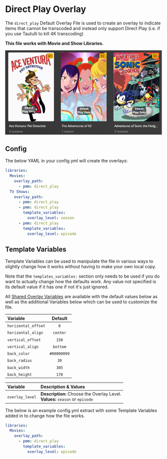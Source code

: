 # Direct Play Overlay

The `direct_play` Default Overlay File is used to create an overlay to indicate items that cannot be transcoded and instead only support Direct Play (i.e. if you use Tautulli to kill 4K transcoding)

**This file works with Movie and Show Libraries.**

![](images/direct_play.png)

## Config

The below YAML in your config.yml will create the overlays:

```yaml
libraries:
  Movies:
    overlay_path:
      - pmm: direct_play
  TV Shows:
    overlay_path:
      - pmm: direct_play
      - pmm: direct_play
        template_variables:
          overlay_level: season
      - pmm: direct_play
        template_variables:
          overlay_level: episode
```

## Template Variables

Template Variables can be used to manipulate the file in various ways to slightly change how it works without having to make your own local copy.

Note that the `templates_variables:` section only needs to be used if you do want to actually change how the defaults work. Any value not specified is its default value if it has one if not it's just ignored.

All [Shared Overlay Variables](../overlay_variables.md) are available with the default values below as well as the additional Variables below which can be used to customize the file.

| Variable            |   Default   |
|:--------------------|:-----------:|
| `horizontal_offset` |     `0`     |
| `horizontal_align`  |  `center`   |
| `vertical_offset`   |    `150`    |
| `vertical_align`    |  `bottom`   |
| `back_color`        | `#00000099` |
| `back_radius`       |    `30`     |
| `back_width`        |    `305`    |
| `back_height`       |    `170`    |

| Variable        | Description & Values                                                                                                                                                |
|:----------------|:--------------------------------------------------------------------------------------------------------------------------------------------------------------------|
| `overlay_level` | **Description:** Choose the Overlay Level.<br>**Values:** `season` or `episode`                                                                                     |

The below is an example config.yml extract with some Template Variables added in to change how the file works.

```yaml
libraries:
  Movies:
    overlay_path:
      - pmm: direct_play
        template_variables:
          overlay_level: episode
```
